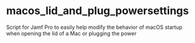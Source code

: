 # macos_lid_and_plug_powersettings
Script for Jamf Pro to easily help modify the behavior of macOS startup when opening the lid of a Mac or plugging the power 
